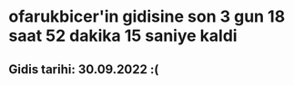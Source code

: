 # ofarukbicer'in gidisine son 3 gun 18 saat 52 dakika 15 saniye kaldi

## Gidis tarihi: 30.09.2022 :(